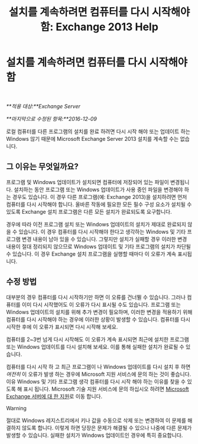 ﻿---
title: '설치를 계속하려면 컴퓨터를 다시 시작해야 함: Exchange 2013 Help'
TOCTitle: 설치를 계속하려면 컴퓨터를 다시 시작해야 함
ms:assetid: f2d8e504-18c1-4b86-9b97-7654d0391b19
ms:mtpsurl: https://technet.microsoft.com/ko-kr/library/ms.exch.setupreadiness.pendingrebootwindowscomponents(v=EXCHG.150)
ms:contentKeyID: 50484523
ms.date: 05/22/2018
mtps_version: v=EXCHG.150
ms.translationtype: MT
---

# 설치를 계속하려면 컴퓨터를 다시 시작해야 함

 

_**적용 대상:**Exchange Server_

_**마지막으로 수정된 항목:**2016-12-09_

로컬 컴퓨터를 다른 프로그램의 설치를 완료 하려면 다시 시작 해야 또는 업데이트 하는 Windows 않기 때문에 Microsoft Exchange Server 2013 설치를 계속할 수는 없습니다.

## 그 이유는 무엇일까요?

프로그램 및 Windows 업데이트가 설치되면 컴퓨터에 저장되어 있는 파일이 변경됩니다. 설치하는 동안 프로그램 또는 Windows 업데이트가 사용 중인 파일을 변경해야 하는 경우도 있습니다. 이 경우 다른 프로그램(예: Exchange 2013)을 설치하려면 먼저 컴퓨터를 다시 시작해야 합니다. 올바른 작동에 필요한 모든 필수 구성 요소가 설치될 수 있도록 Exchange 설치 프로그램은 다른 모든 설치가 완료되도록 요구합니다.

경우에 따라 이전 프로그램 설치 또는 Windows 업데이트의 설치가 제대로 완료되지 않을 수 있습니다. 이 경우 컴퓨터를 다시 시작해야 한다고 생각하는 Windows 및 기타 프로그램 변경 내용이 남아 있을 수 있습니다. 그렇지만 설치가 실패할 경우 이러한 변경 내용이 절대 정리되지 않으므로 Windows 업데이트 및 기타 프로그램의 설치가 차단될 수 있습니다. 이 경우 Exchange 설치 프로그램을 실행할 때마다 이 오류가 계속 표시됩니다.

## 수정 방법

대부분의 경우 컴퓨터를 다시 시작하기만 하면 이 오류를 건너뛸 수 있습니다. 그러나 컴퓨터를 이미 다시 시작했어도 이 오류가 다시 표시될 수도 있습니다. 프로그램 또는 Windows 업데이트의 설치를 위해 추가 변경이 필요하며, 이러한 변경을 적용하기 위해 컴퓨터를 다시 시작해야 하는 경우에 이러한 상황이 발생할 수 있습니다. 컴퓨터를 다시 시작한 후에 이 오류가 표시되면 다시 시작해 보세요.

컴퓨터를 2~3번 넘게 다시 시작해도 이 오류가 계속 표시되면 최근에 설치한 프로그램 또는 Windows 업데이트를 다시 설치해 보세요. 이를 통해 실패한 설치가 완료될 수 있습니다.

컴퓨터를 다시 시작 하 고 최근 프로그램이 나 Windows 업데이트를 다시 설치 후 하면 *여전히* 이 오류가 발생 하는 경우에 Microsoft 지원 서비스에 문의 하는 것이 좋습니다. 이유 Windows 및 기타 프로그램 생각 컴퓨터를 다시 시작 해야 하는 이유를 찾을 수 있도록 해 표시 됩니다. Microsoft 기술 지원 서비스에 문의 하십시오 하려면 [Microsoft Exchange 서버에 대 한 지원](https://go.microsoft.com/fwlink/p/?linkid=525940)로 이동 합니다.


> [!WARNING]
> 절대로 Windows 레지스트리에서 키나 값을 수동으로 삭제 또는 변경하여 이 문제를 해결하지 않도록 합니다. 이렇게 하면 당장은 문제가 해결될 수 있으나 나중에 다른 문제가 발생할 수 있습니다. 실패한 설치가 Windows 업데이트인 경우에 특히 중요합니다.


